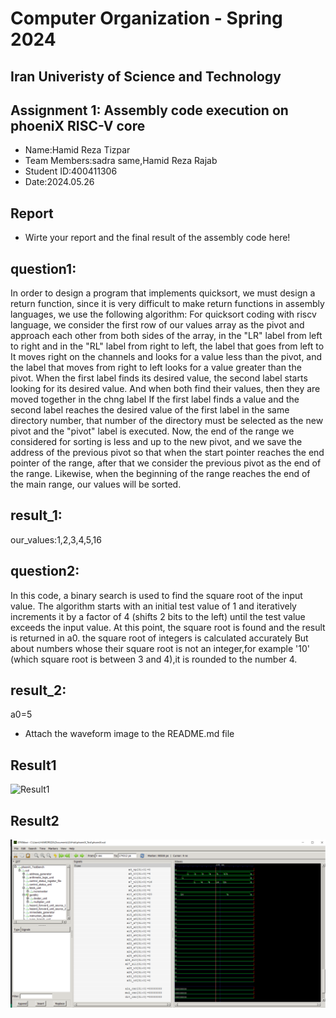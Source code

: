 Computer Organization - Spring 2024
==============================================================
## Iran Univeristy of Science and Technology
## Assignment 1: Assembly code execution on phoeniX RISC-V core

- Name:Hamid Reza Tizpar
- Team Members:sadra same,Hamid Reza Rajab
- Student ID:400411306
- Date:2024.05.26

## Report
- Wirte your report and the final result of the assembly code here!

## question1:
In order to design a program that implements quicksort, we must design a return function, since it is very difficult to make return functions in assembly languages, we use the following algorithm:
For quicksort coding with riscv language, we consider the first row of our values array as the pivot and approach each other from both sides of the array, in the "LR" label from left to right and in the "RL" label from right to left, the label that goes from left to It moves right on the channels and looks for a value less than the pivot, and the label that moves from right to left looks for a value greater than the pivot. When the first label finds its desired value, the second label starts looking for its desired value. And when both find their values, then they are moved together in the chng label
If the first label finds a value and the second label reaches the desired value of the first label in the same directory number, that number of the directory must be selected as the new pivot and the "pivot" label is executed.
Now, the end of the range we considered for sorting is less and up to the new pivot, and we save the address of the previous pivot so that when the start pointer reaches the end pointer of the range, after that we consider the previous pivot as the end of the range. 
Likewise, when the beginning of the range reaches the end of the main range, our values will be sorted.

## result_1:
our_values:1,2,3,4,5,16


## question2:
   In this code, a binary search is used to find the square root of the input value. The algorithm starts with an initial test value of 1 and iteratively increments it by a factor of 4 (shifts 2 bits to the left) until the test value exceeds the input value. At this point, the square root is found and the result is returned in a0. 
   the square root of integers is calculated accurately But about numbers whose their square root is not an integer,for example '10' (which square root is between 3 and 4),it is rounded to the number 4.

## result_2:
a0=5

- Attach the waveform image to the README.md file


## Result1
![Result1](C:\Users\HAMIDREZA\Documents\GitHub\phoeniX_Test)




## Result2
![Result2](Result2.jpg)